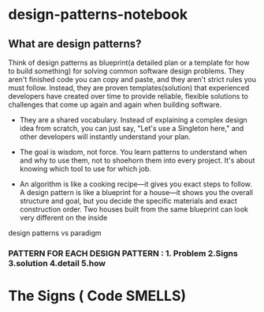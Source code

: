 # design-patterns-notebook

## What are design patterns?
Think of design patterns as blueprint(a detailed plan or a template for how to build something) for solving common software design problems. They aren't finished code you can copy and paste, and they aren't strict rules you must follow.
Instead, they are proven templates(solution) that experienced developers have created over time to provide reliable, flexible solutions to challenges that come up again and again when building software.

- They are a shared vocabulary. Instead of explaining a complex design idea from scratch, you can just say, "Let's use a Singleton here," and other developers will instantly understand your plan.

- The goal is wisdom, not force. You learn patterns to understand when and why to use them, not to shoehorn them into every project. It's about knowing which tool to use for which job.

- An algorithm is like a cooking recipe—it gives you exact steps to follow. A design pattern is like a blueprint for a house—it shows you the overall structure and goal, but you decide the specific materials and exact construction order. Two houses built from the same blueprint can look very different on the inside


design patterns vs paradigm

### PATTERN FOR EACH DESIGN PATTERN  : 1. Problem 2.Signs 3.solution 4.detail 5.how

# The Signs ( Code SMELLS)

